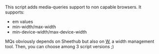 This script adds media-queries support to non capable browsers. It supports:

- em values
- min-width/max-width
- min-device-width/max-device-width

MQs obviously depends on Sheethub but also on [W](https://github.com/pyrsmk/W), a width management tool. Then, you can choose among 3 script versions ;)